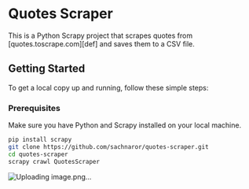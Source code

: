 # Quotes Scraper

This is a Python Scrapy project that scrapes quotes from [quotes.toscrape.com][def] and saves them to a CSV file.

## Getting Started

To get a local copy up and running, follow these simple steps:

### Prerequisites

Make sure you have Python and Scrapy installed on your local machine.

```bash
pip install scrapy
git clone https://github.com/sachnaror/quotes-scraper.git
cd quotes-scraper
scrapy crawl QuotesScraper
```

![Uploading image.png…]()

